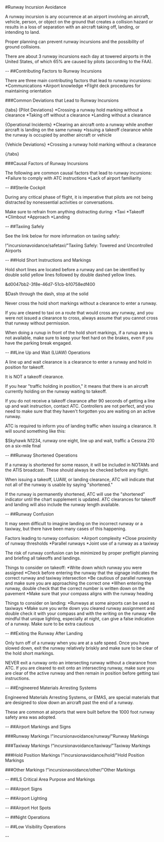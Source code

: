 #Runway Incursion Avoidance

A runway incursion is any occurrence at an airport involving an aircraft, vehicle, person, or object on the ground that creates a collision hazard or results in a loss of separation with an aircraft taking off, landing, or intending to land.

Proper planning can prevent runway incursions and the possibility of ground collisions.

There are about 3 runway incursions each day at towered airports in the United States, of which 65% are caused by pilots (according to the FAA).


--
##Contributing Factors to Runway Incursions

There are three main contributing factors that lead to runway incursions:
*Communications
*Airport knowledge
*Flight deck procedures for maintaining orientation

###Common Deviations that Lead to Runway Incursions

{tabs}
{Pilot Deviations}
*Crossing a runway hold marking without a clearance
*Taking off without a clearance
*Landing without a clearance

{Operational Incidents}
*Clearing an aircraft onto a runway while another aircraft is landing on the same runway
*Issuing a takeoff clearance while the runway is occupied by another aircraft or vehicle

{Vehicle Deviations}
*Crossing a runway hold marking without a clearance

{/tabs}

###Causal Factors of Runway Incursions

The following are common causal factors that lead to runway incursions:
*Failure to comply with ATC instructions
*Lack of airport familiarity

--
##Sterile Cockpit

During any critical phase of flight, it is imperative that pilots are not being distracted by nonessential activities or conversations.

Make sure to refrain from anything distracting during:
*Taxi
*Takeoff
*Climbout
*Approach
*Landing


--
##Taxiing Safely

See the link below for more information on taxiing safely:

!"incursionavoidance/safetaxi/"Taxiing Safely: Towered and Uncontrolled Airports


--
##Hold Short Instructions and Markings

Hold short lines are located before a runway and can be identified by double solid yellow lines followed by double dashed yellow lines.

&d0047bb2-3f8e-46d7-51cb-b10758edf400

$Dash through the dash, stop at the solid

Never cross the hold short markings without a clearance to enter a runway.

If you are cleared to taxi on a route that would cross any runway, and you were not issued a clearance to cross, always assume that you cannot cross that runway without permission.

When doing a runup in front of the hold short markings, if a runup area is not available, make sure to keep your feet hard on the brakes, even if you have the parking break engaged.


--
##Line Up and Wait (LUAW) Operations

A line up and wait clearance is a clearance to enter a runway and hold in position for takeoff.

It is NOT a takeoff clearance.

If you hear "traffic holding in position," it means that there is an aircraft currently holding on the runway waiting to takeoff.

If you do not receive a takeoff clearance after 90 seconds of getting a line up and wait instruction, contact ATC. Controllers are not perfect, and you need to make sure that they haven't forgotten you are waiting on an active runway.

ATC is required to inform you of landing traffic when issuing a clearance. It will sound something like this:

$Skyhawk N1234, runway one eight, line up and wait, traffic a Cessna 210 on a six-mile final

--
##Runway Shortened Operations

If a runway is shortened for some reason, it will be included in NOTAMs and the ATIS broadcast. These should always be checked before any flight.

When issuing a takeoff, LUAW, or landing clearance, ATC will indicate that not all of the runway is usable by saying "shortened."

If the runway is permanently shortened, ATC will use the "shortened" indicator until the chart supplement is updated. ATC clearances for takeoff and landing will also include the runway length available.

--
##Runway Confusion

It may seem difficult to imagine landing on the incorrect runway or a taxiway, but there have been many cases of this happening.

Factors leading to runway confusion:
*Airport complexity
*Close proximity of runway thresholds
*Parallel runways
*Joint use of a runway as a taxiway

The risk of runway confusion can be minimized by proper preflight planning and briefing all takeoffs and landings.

Things to consider on takeoff:
*Write down which runway you were assigned
*Check before entering the runway that the signage indicates the correct runway and taxiway intersection
*Be cautious of parallel runways and make sure you are approaching the correct one
*When entering the runway, double check that the correct number is written down on the pavement
*Make sure that your compass aligns with the runway heading

Things to consider on landing:
*Runways at some airports can be used as taxiways
*Make sure you write down you cleared runway assignment and double check it with your compass and with the writing on the runway
*Be mindful that unique lighting, especially at night, can give a false indication of a runway. Make sure to be extra cautious

--
##Exiting the Runway After Landing

Only turn off of a runway when you are at a safe speed. Once you have slowed down, exit the runway relatively briskly and make sure to be clear of the hold short markings.

NEVER exit a runway onto an intersecting runway without a clearance from ATC. If you are cleared to exit onto an intersecting runway, make sure you are clear of the active runway and then remain in position before getting taxi instructions.

--
##Engineered Materials Arresting Systems

Engineered Materials Arresting Systems, or EMAS, are special materials that are designed to slow down an aircraft past the end of a runway.

These are common at airports that were built before the 1000 foot runway safety area was adopted.

--
##Airport Markings and Signs

###Runway Markings
!"incursionavoidance/runway/"Runway Markings

###Taxiway Markings
!"incursionavoidance/taxiway/"Taxiway Markings

###Hold Position Markings
!"incursionavoidance/hold/"Hold Position Markings

###Other Markings
!"incursionavoidance/other/"Other Markings

--
##ILS Critical Area Purpose and Markings


--
##Airport Signs


--
##Airport Lighting


--
##Airport Hot Spots


--
##Night Operations


--
##Low Visibility Operations


--





